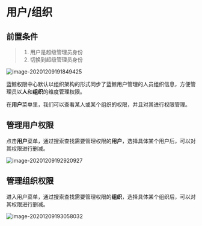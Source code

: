 # 用户/组织

## 前置条件

> 1. 用户是超级管理员身份
> 2. 切换到超级管理员身份

![image-20201209191849425](Users/image-20201209191849425.png)

蓝鲸权限中心默认以组织架构的形式同步了蓝鲸用户管理的人员组织信息，方便管理员以**人**和**组织**的维度管理权限。

在**用户**菜单里，我们可以查看某人或某个组织的权限，并且对其进行权限管理。

## 管理用户权限

点击**用户**菜单，通过搜索查找需要管理权限的**用户**，选择具体某个用户后，可以对其权限进行删减。

![image-20201209192920927](Users/image-20201209192920927.png)

## 管理组织权限

进入用户菜单，通过搜索查找需要管理权限的**组织**，选择具体某个组织后，可以对其权限进行删减。

![image-20201209193058032](Users/image-20201209193058032.png)